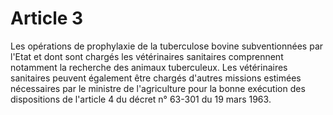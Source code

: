 # Article 3

Les opérations de prophylaxie de la tuberculose bovine subventionnées par l'Etat et dont sont chargés les vétérinaires sanitaires comprennent notamment la recherche des animaux tuberculeux. Les vétérinaires sanitaires peuvent également être chargés d'autres missions estimées nécessaires par le ministre de l'agriculture pour la bonne exécution des dispositions de l'article 4 du décret n° 63-301 du 19 mars 1963.
